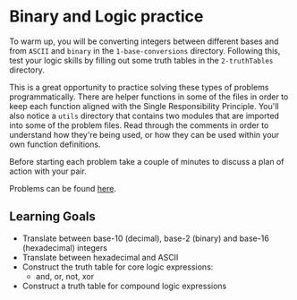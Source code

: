 # Binary and Logic practice

To warm up, you will be converting integers between different bases and from
`ASCII` and `binary` in the `1-base-conversions` directory. Following this, test
your logic skills by filling out some truth tables in the `2-truthTables`
directory.

This is a great opportunity to practice solving these types of problems
programmatically. There are helper functions in some of the files in order to
keep each function aligned with the Single Responsibility Principle. You'll also
notice a `utils` directory that contains two modules that are imported into some
of the problem files. Read through the comments in order to understand how
they're being used, or how they can be used within your own function
definitions.

Before starting each problem take a couple of minutes to discuss a plan of
action with your pair.

Problems can be found [here][binary logic].

## Learning Goals

- Translate between base-10 (decimal), base-2 (binary) and base-16
  (hexadecimal) integers
- Translate between hexadecimal and ASCII
- Construct the truth table for core logic expressions:
  - and, or, not, xor
- Construct a truth table for compound logic expressions

[binary logic]: https://github.com/appacademy/practice-for-week-05-binary-logic-long-practice
